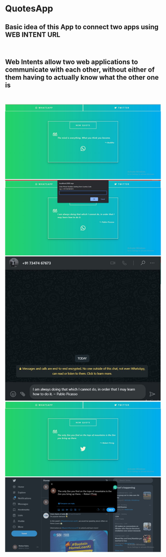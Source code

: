 # QuotesApp
 <h2>Basic idea of this App to connect two apps using WEB INTENT URL</h2><br/>
 <h2>Web Intents allow two web applications to communicate with each other, without either of them having to actually know what the other one is</h2><br/>
 
 <img src="Screenshot 2022-01-27 131911.jpg"><br/>
 <img src="Screenshot 2022-01-27 132044.jpg"><br/>
 <img src="Screenshot 2022-01-27 132147.jpg"><br/>
 <img src="Screenshot 2022-01-27 135333.jpg"/><br/>
 <img src="Screenshot 2022-01-27 135407.jpg"/>
